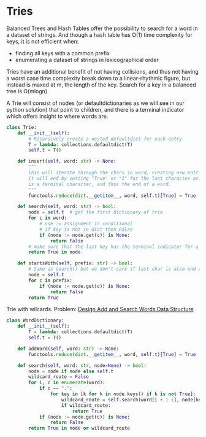 # Tries

Balanced Trees and Hash Tables offer the possibility to search for a word in a dataset of strings. And though a hash table has O(1) time complexity for keys, it is not efficient when:
- finding all keys with a common prefix
- enumerating a dataset of strings in lexicographical order

Tries have an additional benefit of not having collisions, and thus not having a worst case time complexity break down to a linear-rhythmic figure, but instead is maxed at m, the length of the key. Search for a key in a balanced tree is O(mlogn)

A Trie will consist of nodes (or defaultdictionaries as we will see in our python solution) that point to children, and there is a terminal indicator which offers insight to where words are.

```python
class Trie:
    def __init__(self):
        # Recursively create a nested defaultdict for each entry
        T = lambda: collections.defaultdict(T)
        self.t = T()

    def insert(self, word: str) -> None:
        """
        This will iterate through the chars in word, creating new entries in the dictionary
        it will end by setting "True" or "1" for the last character as "True" which means
        is a terminal character, and thus the end of a word.
        """
        functools.reduce(dict.__getitem__, word, self.t)[True] = True

    def search(self, word: str) -> bool:
        node = self.t  # get the first dictionary of trie
        for c in word:
            # use := assignment in conditional
            # if key is not in dict then False
            if (node := node.get(c)) is None:
                return False
        # make sure that the last key has the terminal indicator for a complete word
        return True in node

    def startsWith(self, prefix: str) -> bool:
        # Same as search() but we don't care if last char is also end of a word
        node = self.t
        for c in prefix:
            if (node := node.get(c)) is None:
                return False
        return True
```

Trie with wilcards.
Problem: [Design Add and Search Words Data Structure](https://leetcode.com/problems/design-add-and-search-words-data-structure/description/)

```python
class WordDictionary:
    def __init__(self):
        T = lambda: collections.defaultdict(T)
        self.t = T()

    def addWord(self, word: str) -> None:
        functools.reduce(dict.__getitem__, word, self.t)[True] = True

    def search(self, word: str, node=None) -> bool:
        node = node if node else self.t
        wildcard_route = False
        for i, c in enumerate(word):
            if c == ".":
                for key in [k for k in node.keys() if k is not True]:
                    wildcard_route = self.search(word[i + 1 :], node[key])
                    if wildcard_route:
                        return True
            if (node := node.get(c)) is None:
                return False
        return True in node or wildcard_route
```
